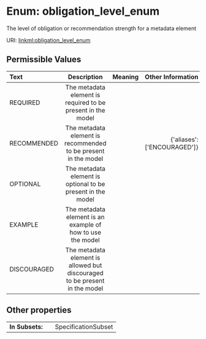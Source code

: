 
# Enum: obligation_level_enum

The level of obligation or recommendation strength for a metadata element

URI: [linkml:obligation_level_enum](https://w3id.org/linkml/obligation_level_enum)


## Permissible Values

| Text | Description | Meaning | Other Information |
| :--- | :---: | :---: | ---: |
| REQUIRED | The metadata element is required to be present in the model |  |  |
| RECOMMENDED | The metadata element is recommended to be present in the model |  | {'aliases': ['ENCOURAGED']} |
| OPTIONAL | The metadata element is optional to be present in the model |  |  |
| EXAMPLE | The metadata element is an example of how to use the model |  |  |
| DISCOURAGED | The metadata element is allowed but discouraged to be present in the model |  |  |



## Other properties

|  |  |  |
| --- | --- | --- |
| **In Subsets:** | | SpecificationSubset |